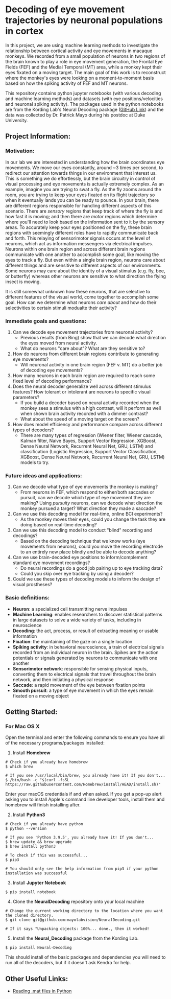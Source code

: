 # Decoding of eye movement trajectories by neuronal populations in cortex
In this project, we are using machine learning methods to investigate the relationship between cortical activity and eye movements in macaque monkeys. We recorded from a small population of neurons in two regions of the brain known to play a role in eye movement generation, the Frontal Eye Fields (FEF) and the Medial Temporal (MT) area, while a monkey kept their eyes fixated on a moving target. The main goal of this work is to reconstruct where the monkey's eyes were looking on a moment-to-moment basis based on how the spiking activity of FEF and MT neurons. 

This repository contains python jupyter notebooks (with various decoding and machine learning methods) and datasets (with eye positions/velocities and neuronal spiking activity). The packages used in the python notebooks are from the Kording Lab's Neural Decoding package ([GitHub Link](https://github.com/KordingLab/Neural_Decoding)) and the data was collected by Dr. Patrick Mayo during his postdoc at Duke University. 

## Project Information:
### Motivation: 
In our lab we are interested in understanding how the brain coordinates eye movements. We move our eyes constantly, around ~3 times per second, to redirect our attention towards things in our environment that interest us. This is something we do effortlessly, but the brain circuitry in control of visual processing and eye movements is actually extremely complex. 
As an example, imagine you are trying to swat a fly. As the fly zooms around the room, you are trying to keep your eyes fixated on its flight trajectory so when it eventually lands you can be ready to pounce. In your brain, there are different regions responsible for handling different aspects of this scenario. There are *sensory* regions that keep track of where the fly is and how fast it is moving; and then there are *motor* regions which determine where you'll need to look based on the information sent to it by the sensory areas. To accurately keep your eyes positioned on the fly, these brain regions with seemingly different roles have to rapidly communicate back and forth.
This relaying of sensorimotor signals occurs at the level of neurons, which act as information messengers via electrical impulses. Neurons within one brain region and across different brain regions communicate with one another to accomplish some goal, like moving the eyes to track a fly. But even within a single brain region, neurons care about different things and are sensitive to different aspects of our environments. Some neurons may care about the identity of a visual stimulus (e.g. fly, bee, or butterfly) whereas other neurons are sensitive to what direction the flying insect is moving. 

It is still somewhat unknown how these neurons, that are selective to different features of the visual world, come together to accomplish some goal. How can we determine what neurons *care about* and how do their selectivities to certain stimuli modualte their activity?   

### Immediate goals and questions:

1. Can we decode eye movement trajectories from neuronal activity?
    - Previous results (from Bing) show that we can decode what direction the eyes moved from neural activity.
    - What do neurons "care about"? What are they sensitive to? 
2. How do neurons from different brain regions contribute to generating eye movements? 
    - Will neuronal activity in one brain region (FEF v. MT) do a better job of decoding eye movements?
3. How many neurons in each brain region are required to reach some fixed level of decoding performance? 
4. Does the neural decoder generalize well across different stimulus features? How tolerant or intolerant are neurons to specific visual parameters?
    - If you build a decoder based on neural activity recorded when the monkey sees a stimulus with a high contrast, will it perform as well when shown brain activity recorded with a dimmer contrast?
    - What about the speed of a moving target on the screen?
5. How does model efficiency and performance compare across different types of decoders?
    - There are many types of regression (Wiener filter, Wiener cascade, Kalman filter, Naive Bayes, Support Vector Regression, XGBoost, Dense Neural Network, Recurrent Neural Net, GRU, LSTM) and classification (Logistic Regression, Support Vector Classification, XGBoost, Dense Neural Network, Recurrent Neural Net, GRU, LSTM) models to try.

### Future ideas and applications:
1. Can we decode what type of eye movements the monkey is making?
    - From neurons in FEF, which respond to either/both saccades or pursuit, can we decode which type of eye movement they are making? Using *pursuity* neurons, can we decode what direction the monkey pursued a target? What direction they made a saccade? 
2. Can we use this decoding model for real-time, online BCI experiments?
    - As the monkey moves their eyes, could you change the task they are doing based on real-time decoding?
3. Can we use this decoding model to conduct "blind" recording and decodings?
    - Based on the decoding technique that we know works (eye movements from neurons), could you move the recording electrode to an entirely new place blindly and be able to decode anything?
4. Can we use brain-decoded eye positions to inform/complement standard eye movement recordings?
    - Do neural recordings do a good job pairing up to eye tracking data?
    - Could you skip over eye tracking by using a decoder?
5. Could we use these types of decoding models to inform the design of visual prostheses?

### Basic definitions:
* **Neuron**: a specialized cell transmitting nerve impulses
* **Machine Learning**: enables researchers to discover statistical patterns in large datasets to solve a wide variety of tasks, including in neuroscience
* **Decoding**: the act, process, or result of extracting meaning or usable information 
* **Fixation**: the maintaining of the gaze on a single location
* **Spiking activity**: in behavioral neuroscience, a train of electrical signals recorded from an individual neuron in the brain. Spikes are the action potentials or signals generated by neurons to communicate with one another
* **Sensorimotor network**: responsible for sensing physical inputs, converting them to electrical signals that travel throughout the brain network, and then initiating a physical response
* **Saccade**: a rapid movement of the eye between fixation points
* **Smooth pursuit**: a type of eye movement in which the eyes remain fixated on a moving object


## Getting Started:
### For Mac OS X
Open the terminal and enter the following commands to ensure you have all of the necessary programs/packages installed:

1. Install **Homebrew**
```buildoutcfg
# Check if you already have homebrew
$ which brew

# If you see /usr/local/bin/brew, you already have it! If you don't...
$ /bin/bash -c "$(curl -fsSL https://raw.githubusercontent.com/Homebrew/install/HEAD/install.sh)"
```
Enter your macOS credentials if and when asked. If you get a pop-up alert asking you to install Apple's command line developer tools, install them and homebrew will finish installing after. 

2. Install **Python3**

```buildoutcfg
# Check if you already have python
$ python --version

# If you see 'Python 3.9.5', you already have it! If you don't...
$ brew update && brew upgrade
$ brew install python3

# To check if this was successful...
$ pip3

# You should only see the help information from pip3 if your python installation was successful
```

3. Install **Jupyter Notebook**

```buildoutcfg
$ pip install notebook
```

4. Clone the **NeuralDecoding** repository onto your local machine

```buildoutcfg
# Change the current working directory to the location where you want the cloned directory.
$ git clone git@github.com:mayolabvision/NeuralDecoding.git

# If it says "Unpacking objects: 100%... done., then it worked!
```

5. Install the **Neural_Decoding** package from the Kording Lab.

```buildoutcfg
$ pip install Neural-Decoding
```
This should install of the basic packages and dependencies you will need to run all of the decoders, but if it doesn't ask Kendra for help.

## Other Useful Links:

* [Reading .mat files in Python](https://discourse.julialang.org/t/how-to-read-tables-out-of-a-mat-file/70098)
